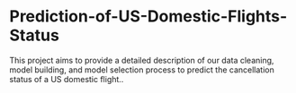 # Prediction-of-US-Domestic-Flights-Status
This project aims to provide a detailed description of our data cleaning, model building, and model selection process to predict the cancellation status of a US domestic flight..
